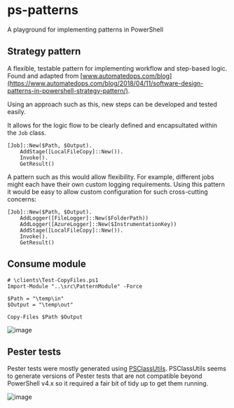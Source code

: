 # ps-patterns

A playground for implementing patterns in PowerShell

## Strategy pattern

A flexible, testable pattern for implementing workflow and step-based logic.  Found and adapted from
[www.automatedops.com/blog](https://www.automatedops.com/blog/2018/04/11/software-design-patterns-in-powershell-strategy-pattern/).

Using an approach such as this, new steps can be developed and tested easily.

It allows for the logic flow to be clearly defined and encapsultated within the `Job` class.

```pwsh
[Job]::New($Path, $Output).
    AddStage([LocalFileCopy]::New()).
    Invoke().
    GetResult()
```

A pattern such as this would allow flexibility. For example, different jobs might each have their
own custom logging requirements. Using this pattern it would be easy to allow custom configuration for such
cross-cutting concerns:

```pwsh
[Job]::New($Path, $Output).
    AddLogger([FileLogger]::New($FolderPath))
    AddLogger([AzureLogger]::New($InstrumentationKey))
    AddStage([LocalFileCopy]::New()).
    Invoke().
    GetResult()
```


## Consume module

```pwsh
# \clients\Test-CopyFiles.ps1
Import-Module "..\src\PatternModule" -Force

$Path = "\temp\in"
$Output = "\temp\out"

Copy-Files $Path $Output
```

![image](https://user-images.githubusercontent.com/720792/230800542-6c479d32-5afc-4d45-b195-b727173c59cf.png)

## Pester tests

Pester tests were mostly generated using [PSClassUtils](https://github.com/Stephanevg/PSClassUtils). PSClassUtils seems to generate
versions of Pester tests that are not compatible beyond PowerShell v4.x so it required a fair bit of tidy up to get them running.

![image](https://user-images.githubusercontent.com/720792/230800606-dff90dd3-079b-4e6a-933e-265acf57fd9b.png)

